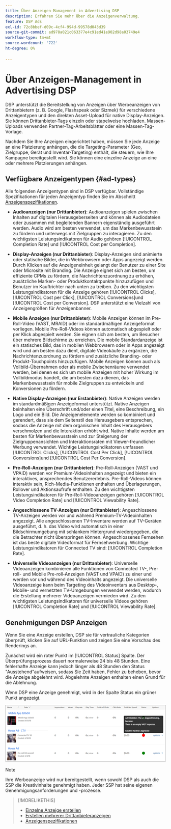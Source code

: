```yaml
---
title: Über Anzeigen-Management in Advertising DSP
description: Erfahren Sie mehr über die Anzeigenverwaltung.
feature: DSP Ads
exl-id: 72c8bbef-d09c-4cf4-994d-99578d043d39
source-git-commit: ad978a021c063377e4c91ed41e902d98a03749e4
workflow-type: tm+mt
source-wordcount: '722'
ht-degree: 0%

---
```


# Über Anzeigen-Management in Advertising DSP

<!-- add "The Ads View (Dashboard?)" section -->

DSP unterstützt die Bereitstellung von Anzeigen über Werbeanzeigen von Drittanbietern (z. B. Google, Flashspeak oder Sizmek) für verschiedene Anzeigentypen und den direkten Asset-Upload für native Display-Anzeigen. Sie können Drittanbieter-Tags einzeln oder stapelweise hochladen. Massen-Uploads verwenden Partner-Tag-Arbeitsblätter oder eine Massen-Tag-Vorlage.

<!-- The bulk upload feature requires you to either a) upload DoubleClick and Flashtalking tag sheets or b) download a template, input your tags into the template, and then re-upload the template. -->
<!-- need a list of all supported third-party ad servers; see file in future-tbd folder -->

Nachdem Sie Ihre Anzeigen eingerichtet haben, müssen Sie jede Anzeige an eine Platzierung anhängen, die die Targeting-Parameter (Geo, Zielgruppe, Gerät und Inventar-Targeting) enthält, die steuern, wie Ihre Kampagne bereitgestellt wird. Sie können eine einzelne Anzeige an eine oder mehrere Platzierungen anhängen.

## Verfügbare Anzeigentypen {#ad-types}

Alle folgenden Anzeigentypen sind in DSP verfügbar. Vollständige Spezifikationen für jeden Anzeigentyp finden Sie im Abschnitt [Anzeigenspezifikationen](ad-specs.md).

* **Audioanzeigen (nur Drittanbieter)**: Audioanzeigen spielen zwischen Inhalten auf digitalen Herausgeberseiten und können als Audiodateien oder zusammen mit begleitenden Bannern eigenständig ausgeführt werden. Audio wird am besten verwendet, um das Markenbewusstsein zu fördern und unterwegs mit Zielgruppen zu interagieren. Zu den wichtigsten Leistungsindikatoren für Audio gehören [!UICONTROL Completion Rate] und [!UICONTROL Cost per Completion].

* **Display-Anzeigen (nur Drittanbieter)**: Display-Anzeigen sind animierte oder statische Bilder, die in Webbrowsern oder Apps angezeigt werden. Durch Klicken auf die Anzeigeneinheit gelangt der Benutzer zu einer Site oder Microsite mit Branding. Die Anzeige eignet sich am besten, um effiziente CPMs zu fördern, die Nachrichtenzuordnung zu erhöhen, zusätzliche Marken- oder Produktkontaktpunkte hinzuzufügen und Benutzer im Kauftrichter nach unten zu treiben. Zu den wichtigsten Leistungsindikatoren für die Anzeige gehören [!UICONTROL Clicks], [!UICONTROL Cost per Click], [!UICONTROL Conversions]und [!UICONTROL Cost per Conversion]. DSP unterstützt eine Vielzahl von Anzeigengrößen für Anzeigenbanner.

* **Mobile Anzeigen (nur Drittanbieter)**: Mobile Anzeigen können im Pre-Roll-Video (VAST, MRAID) oder im standardmäßigen Anzeigeformat vorliegen. Mobile Pre-Roll-Videos können automatisch abgespielt oder per Klick abgespielt werden. Sie eignen sich am besten, um Besucher über mehrere Bildschirme zu erreichen. Die mobile Standardanzeige ist ein statisches Bild, das in mobilen Webbrowsern oder in Apps angezeigt wird und am besten dazu dient, digitale Videokäufe zu ergänzen, die Nachrichtenzuordnung zu fördern und zusätzliche Branding- oder Produkt-Touchpoints hinzuzufügen. Mobile Anzeigen können auch als Vollbild-Übernahmen oder als mobile Zwischenräume verwendet werden, bei denen es sich um mobile Anzeigen mit hoher Wirkung im Vollbildmodus handelt, die am besten dazu dienen, das Markenbewusstsein für mobile Zielgruppen zu entwickeln und Konversionen zu fördern.

* **Native Display-Anzeigen (nur Erstanbieter)**: Native Anzeigen werden im standardmäßigen Anzeigeformat unterstützt. Native Anzeigen beinhalten eine Überschrift und/oder einen Titel, eine Beschreibung, ein Logo und ein Bild. Die Anzeigenelemente werden so kombiniert und gerendert, dass sie dem Seitenstil des Herausgebers entsprechen, sodass die Anzeige mit dem organischen Inhalt des Herausgebers verschmolzen und die Interaktion erhöht wird. Native Inhalte werden am besten für Markenbewusstsein und zur Steigerung der Zielgruppenansichten und Interaktionsraten mit Viewer-freundlicher Werbung verwendet. Wichtige Leistungsindikatoren umfassen [!UICONTROL Clicks], [!UICONTROL Cost Per Click], [!UICONTROL Conversions]und [!UICONTROL Cost Per Conversion].

* **Pre-Roll-Anzeigen (nur Drittanbieter)**: Pre-Roll-Anzeigen (VAST und VPAID) werden vor Premium-Videoinhalten angezeigt und bieten ein interaktives, ansprechendes Benutzererlebnis. Pre-Roll-Videos können interaktiv sein, Rich-Media-Funktionen enthalten und Überlagerungen, Rollover und Aktionsaufrufe enthalten. Zu den wichtigsten Leistungsindikatoren für Pre-Roll-Videoanzeigen gehören [!UICONTROL Video Completion Rate] und [!UICONTROL Viewability Rate].

* **Angeschlossene TV-Anzeigen (nur Drittanbieter)**: Angeschlossene TV-Anzeigen werden vor und während Premium-TV-Videoinhalten angezeigt. Alle angeschlossenen TV-Inventare werden auf TV-Geräten ausgeführt, d. h. das Video wird automatisch in einer Bildschirmumgebung mit schlankem Hintergrund wiedergegeben, die die Betrachter nicht überspringen können. Angeschlossenes Fernsehen ist das beste digitale Videoformat für Fernsehwerbung. Wichtige Leistungsindikatoren für Connected TV sind: [!UICONTROL Completion Rate].

* **Universelle Videoanzeigen (nur Drittanbieter)**: Universelle Videoanzeigen kombinieren alle Funktionen von Connected TV-, Pre-roll- und Mobile Pre-roll-Anzeigen (VAST und VPAID) zu einer und werden vor und während des Videoinhalts angezeigt. Die universelle Videoanzeige kann beim Targeting des Videoinventars aus Desktop-, Mobile- und vernetzten TV-Umgebungen verwendet werden, wodurch die Erstellung mehrerer Videoanzeigen vermieden wird. Zu den wichtigsten Leistungsindikatoren für universelle Videos gehören [!UICONTROL Completion Rate] und [!UICONTROL Viewability Rate].

## Genehmigungen DSP Anzeigen

Wenn Sie eine Anzeige erstellen, DSP sie für vertrauliche Kategorien überprüft, klicken Sie auf URL-Funktion und zeigen Sie eine Vorschau des Renderings an.

Zunächst wird ein roter Punkt im [!UICONTROL Status] Spalte. Der Überprüfungsprozess dauert normalerweise 24 bis 48 Stunden. Eine fehlerhafte Anzeige kann jedoch länger als 48 Stunden den Status &quot;Ausstehend&quot;aufweisen, sodass Sie Zeit haben, Fehler zu beheben, bevor die Anzeige abgelehnt wird. Abgelehnte Anzeigen enthalten einen Grund für die Ablehnung.

Wenn DSP eine Anzeige genehmigt, wird in der Spalte Status ein grüner Punkt angezeigt.

![Validierungsanzeiger in [!UICONTROL Status] column](/help/dsp/assets/ad-approval-status.png)

>[!NOTE]
>
>Ihre Werbeanzeige wird nur bereitgestellt, wenn sowohl DSP als auch die SSP die Kreativinhalte genehmigt haben. Jeder SSP hat seine eigenen Genehmigungsanforderungen und -prozesse.

>[!MORELIKETHIS]
>
>* [Einzelne Anzeige erstellen](ad-create.md)
>* [Erstellen mehrerer Drittanbieteranzeigen](ad-create-multiple.md)
>* [Anzeigenspezifikationen](ad-specs.md)

